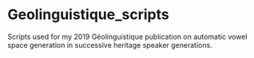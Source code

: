 # Geolinguistique_scripts
Scripts used for my 2019 Géolinguistique publication on automatic vowel space generation in successive heritage speaker generations. 
